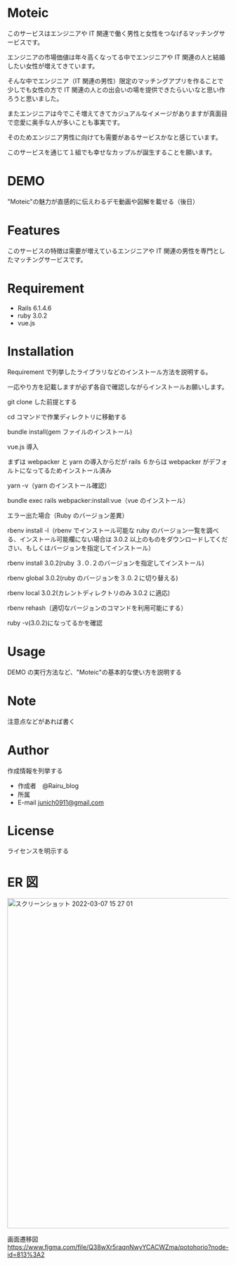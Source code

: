 # Moteic

このサービスはエンジニアや IT 関連で働く男性と女性をつなげるマッチングサービスです。

エンジニアの市場価値は年々高くなってる中でエンジニアや IT 関連の人と結婚したい女性が増えてきています。

そんな中でエンジニア（IT 関連の男性）限定のマッチングアプリを作ることで少しでも女性の方で IT 関連の人との出会いの場を提供できたらいいなと思い作ろうと思いました。

またエンジニアは今でこそ増えてきてカジュアルなイメージがありますが真面目で恋愛に奥手な人が多いことも事実です。

そのためエンジニア男性に向けても需要があるサービスかなと感じています。

このサービスを通じて１組でも幸せなカップルが誕生することを願います。

# DEMO

"Moteic"の魅力が直感的に伝えわるデモ動画や図解を載せる（後日）

# Features

このサービスの特徴は需要が増えているエンジニアや IT 関連の男性を専門としたマッチングサービスです。

# Requirement

- Rails 6.1.4.6
- ruby 3.0.2
- vue.js

# Installation

Requirement で列挙したライブラリなどのインストール方法を説明する。

一応やり方を記載しますが必ず各自で確認しながらインストールお願いします。

git clone した前提とする

cd コマンドで作業ディレクトリに移動する

bundle install(gem ファイルのインストール)

vue.js 導入

まずは webpacker と yarn の導入からだが rails ６からは webpacker がデフォルトになってるためインストール済み

yarn -v（yarn のインストール確認）

bundle exec rails webpacker:install:vue（vue のインストール）

エラー出た場合（Ruby のバージョン差異）

rbenv install -l（rbenv でインストール可能な ruby のバージョン一覧を調べる、インストール可能欄にない場合は 3.0.2 以上のものをダウンロードしてください、もしくはバージョンを指定してインストール）

rbenv install 3.0.2(ruby ３.０.２のバージョンを指定してインストール)

rbenv global 3.0.2(ruby のバージョンを３.0.２に切り替える)

rbenv local 3.0.2(カレントディレクトリのみ 3.0.2 に適応)

rbenv rehash（適切なバージョンのコマンドを利用可能にする）

ruby -v(3.0.2)になってるかを確認

# Usage

DEMO の実行方法など、"Moteic"の基本的な使い方を説明する

# Note

注意点などがあれば書く

# Author

作成情報を列挙する

- 作成者　@Rairu_blog
- 所属
- E-mail junich0911@gmail.com

# License

ライセンスを明示する

# ER 図

<img width="750" alt="スクリーンショット 2022-03-07 15 27 01" src="https://user-images.githubusercontent.com/85437356/156980841-1afeca4f-5fd4-4356-9e6e-baa6d4edd30c.png">

画面遷移図
https://www.figma.com/file/Q38wXr5raqnNwyYCACWZma/potohorio?node-id=813%3A2
